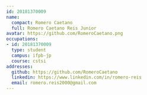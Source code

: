 ```yaml
---
id: 20181370009
name:
  compact: Romero Caetano
  full: Romero Caetano Reis Junior
avatar: https://github.com/RomeroCaetano.png
occupations:
- id: 20181370009
  type: student
  campus: ifpb-jp
  course: cstsi
addresses:
  github: https://github.com/RomeroCaetano
  linkedin: https://www.linkedin.com/in/romero-reis
  email: romero.reis2000@gmail.com
---
```

